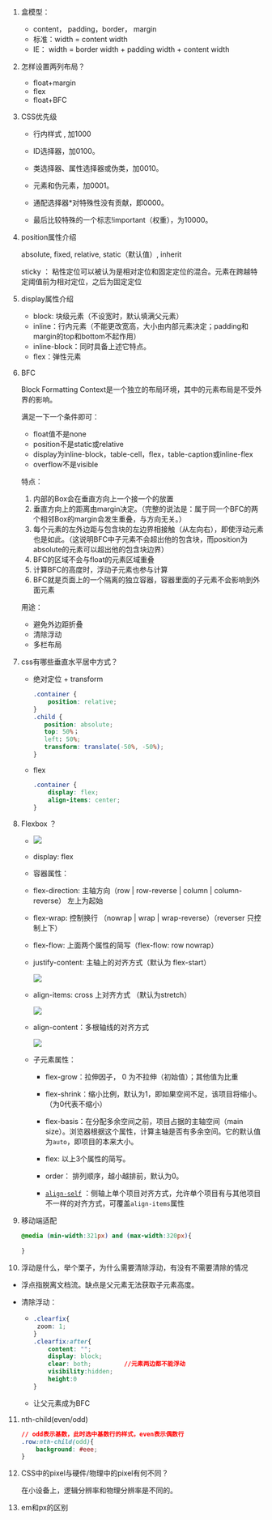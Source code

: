 1. 盒模型：

   + content， padding，border， margin
   + 标准：width = content width
   + IE： width = border width + padding width + content width

2. 怎样设置两列布局？ 

   + float+margin
   + flex
   + float+BFC

3. CSS优先级 

   + 行内样式 ,  加1000

   - ID选择器，加0100。

   - 类选择器、属性选择器或伪类，加0010。

   - 元素和伪元素，加0001。

   - 通配选择器\*对特殊性没有贡献，即0000。

   - 最后比较特殊的一个标志!important（权重），为10000。

     

4. position属性介绍

   absolute, fixed, relative,  static（默认值）,  inherit

   sticky ： 粘性定位可以被认为是相对定位和固定定位的混合。元素在跨越特定阈值前为相对定位，之后为固定定位 

   

5. display属性介绍

   + block: 块级元素（不设宽时，默认填满父元素）
   + inline：行内元素（不能更改宽高，大小由内部元素决定；padding和margin的top和bottom不起作用）
   + inline-block：同时具备上述它特点。
   + flex：弹性元素

   

6. BFC

   Block Formatting Context是一个独立的布局环境，其中的元素布局是不受外界的影响。

   满足一下一个条件即可：

   + float值不是none
   + position不是static或relative
   + display为inline-block，table-cell，flex，table-caption或inline-flex
   + overflow不是visible

   特点：

   1. 内部的Box会在垂直方向上一个接一个的放置
   2. 垂直方向上的距离由margin决定。（完整的说法是：属于同一个BFC的两个相邻Box的margin会发生重叠，与方向无关。）
   3. 每个元素的左外边距与包含块的左边界相接触（从左向右），即使浮动元素也是如此。（这说明BFC中子元素不会超出他的包含块，而position为absolute的元素可以超出他的包含块边界）
   4. BFC的区域不会与float的元素区域重叠
   5. 计算BFC的高度时，浮动子元素也参与计算
   6. BFC就是页面上的一个隔离的独立容器，容器里面的子元素不会影响到外面元素

   用途：

   + 避免外边距折叠
   + 清除浮动
   + 多栏布局

   

7. css有哪些垂直水平居中方式？

   + 绝对定位 + transform

     ```css
     .container {
         position: relative;
     }
     .child {
     	position: absolute;
     	top: 50%；
     	left: 50%;
     	transform: translate(-50%, -50%);
     }
     ```

   + flex

     ```css
     .container {
         display: flex;
         align-items: center;
     }
     ```

     

8. Flexbox ？

   + <img src="./resource/flex.png">

   + display: flex

   +  容器属性：
     
     + flex-direction:  主轴方向（row | row-reverse | column | column-reverse） 左上为起始
     + flex-wrap: 控制换行 （nowrap | wrap | wrap-reverse）（reverser 只控制上下）
     + flex-flow:  上面两个属性的简写（flex-flow: row nowrap）
     
     
     
     + justify-content: 主轴上的对齐方式（默认为 flex-start）
     
       <img src="./resource/flex-justify.png">
     
     + align-items: cross 上对齐方式 （默认为stretch）
     
       <img src="./resource/flex-cross.png">
     
     + align-content：多根轴线的对齐方式
     
       <img src="./resource/flex-double.png">
     
   + 子元素属性：

     + flex-grow：拉伸因子， 0 为不拉伸（初始值）；其他值为比重

     + flex-shrink：缩小比例，默认为1，即如果空间不足，该项目将缩小。（为0代表不缩小）

     + flex-basis：在分配多余空间之前，项目占据的主轴空间（main size）。浏览器根据这个属性，计算主轴是否有多余空间。它的默认值为`auto`，即项目的本来大小。

     + flex: 以上3个属性的简写。

       

     + order： 排列顺序，越小越排前，默认为0。

     + [`align-self`](https://developer.mozilla.org/zh-CN/docs/Web/CSS/align-self) ：侧轴上单个项目对齐方式，允许单个项目有与其他项目不一样的对齐方式，可覆盖`align-items`属性

9. 移动端适配

   ```css
   @media (min-width:321px) and (max-width:320px){
   	
   }
   ```

10. 浮动是什么，举个栗子，为什么需要清除浮动，有没有不需要清除的情况 

   + 浮点指脱离文档流。缺点是父元素无法获取子元素高度。

   + 清除浮动：

     + ```CSS
       .clearfix{
       	zoom: 1;
       }
       .clearfix:after{
           content: "";
           display: block;
           clear: both;			//元素两边都不能浮动
           visibility:hidden;
           height:0
       }
       ```

     + 让父元素成为BFC

11. nth-child(even/odd)

    ```css
    // odd表示基数，此时选中基数行的样式，even表示偶数行
    .row:nth-child(odd){
        background: #eee;
    }  
    ```

    

12. CSS中的pixel与硬件/物理中的pixel有何不同？

    在小设备上，逻辑分辨率和物理分辨率是不同的。

    

13. em和px的区别 
